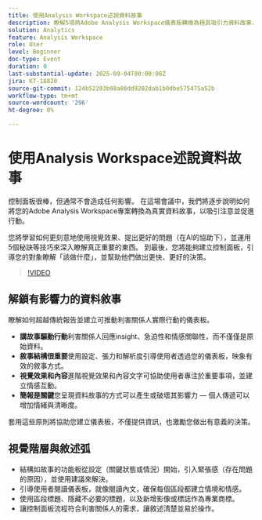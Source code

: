 ```yaml
---
title: 使用Analysis Workspace述說資料故事
description: 瞭解5項將Adobe Analysis Workspace儀表板轉換為極具吸引力資料故事，進而推動影響、insight和利害關係人動作的策略。
solution: Analytics
feature: Analysis Workspace
role: User
level: Beginner
doc-type: Event
duration: 0
last-substantial-update: 2025-09-04T00:00:00Z
jira: KT-18820
source-git-commit: 124b52203b98a80dd9202dab1b0dbe575475a52b
workflow-type: tm+mt
source-wordcount: '296'
ht-degree: 0%

---
```



# 使用Analysis Workspace述說資料故事

控制面板很棒，但通常不會造成任何影響。 在這場會議中，我們將逐步說明如何將您的Adobe Analysis Workspace專案轉換為真實資料故事，以吸引注意並促進行動。

您將學習如何更刻意地使用視覺效果、提出更好的問題（在AI的協助下），並運用5個秘訣等技巧來深入瞭解真正重要的東西。 到最後，您將能夠建立控制面板，引導您的對象瞭解「該做什麼」，並幫助他們做出更快、更好的決策。

>[!VIDEO](https://video.tv.adobe.com/v/3471116/?learn=on&enablevpops)


## 解鎖有影響力的資料敘事

瞭解如何超越傳統報告並建立可推動利害關係人實際行動的儀表板。

* **講故事驅動行動**&#x200B;利害關係人回應insight、急迫性和情感關聯性，而不僅僅是原始資料。
* **敘事結構很重要**&#x200B;使用設定、張力和解析度引導使用者透過您的儀表板，映象有效的敘事方式。
* **視覺效果和內容**&#x200B;進階視覺效果和內容文字可協助使用者專注於重要事項，並建立情感互動。
* **簡報是關鍵**&#x200B;您呈現資料故事的方式可以產生或破壞其影響力 — 個人傳遞可以增加情緒與清晰度。

套用這些原則將協助您建立儀表板，不僅提供資訊，也激勵您做出有意義的決策。

## 視覺階層與敘述弧

* 結構如故事的功能板從設定（關鍵狀態或情況）開始，引入緊張感（存在問題的原因），並使用建議來解決。
* 引導使用者閱讀儀表板，就像閱讀內文，確保每個區段都建立情境和情感。
* 使用區段標題、隱藏不必要的標題，以及新增影像或標誌作為專業商標。
* 讓控制面板流程符合利害關係人的需求，讓敘述清楚並易於操作。